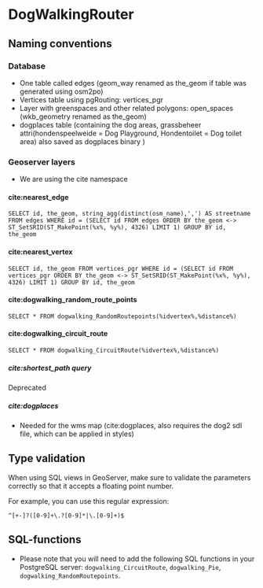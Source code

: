 # DogWalkingRouter

## Naming conventions

###  Database
- One table called edges (geom_way renamed as the_geom if table was generated using osm2po)
- Vertices table using pgRouting: vertices_pgr
- Layer with greenspaces and other related polygons: open_spaces (wkb_geometry renamed as the_geom)
- dogplaces table (containing the dog areas, grassbeheer attri(hondenspeelweide = Dog Playground, Hondentoilet = Dog toilet area) also saved as dogplaces binary )

### Geoserver layers

- We are using the cite namespace

#### cite:nearest_edge

`SELECT id, the_geom, string_agg(distinct(osm_name),',') AS streetname
FROM
  edges
WHERE
  id = (SELECT id FROM edges ORDER BY the_geom <-> ST_SetSRID(ST_MakePoint(%x%, %y%), 4326) LIMIT 1)
GROUP BY id, the_geom`

#### cite:nearest_vertex

`SELECT id, the_geom
FROM
  vertices_pgr
WHERE
  id = (SELECT id FROM vertices_pgr ORDER BY the_geom <-> ST_SetSRID(ST_MakePoint(%x%, %y%), 4326) LIMIT 1)
GROUP BY id, the_geom
`

#### cite:dogwalking_random_route_points

`SELECT * FROM dogwalking_RandomRoutepoints(%idvertex%,%distance%)`

#### cite:dogwalking_circuit_route

`SELECT * FROM dogwalking_CircuitRoute(%idvertex%,%distance%)`

##### cite:shortest_path query
Deprecated

##### cite:dogplaces
- Needed for the wms map (cite:dogplaces, also requires the dog2 sdl file, which can be applied in styles)

## Type validation

When using SQL views in GeoServer, make sure to validate the parameters correctly so that it accepts a floating point number.

For example, you can use this regular expression:

`^[+-]?([0-9]+\.?[0-9]*|\.[0-9]+)$`


## SQL-functions

- Please note that you will need to add the following SQL functions in your PostgreSQL server: `dogwalking_CircuitRoute`, `dogwalking_Pie`, `dogwalking_RandomRoutepoints`.
